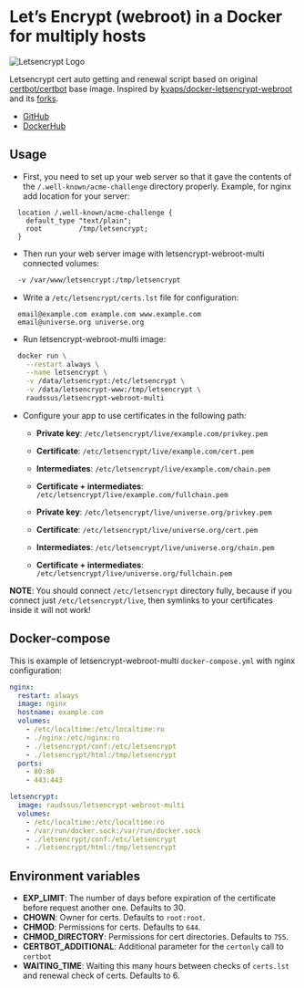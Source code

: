 # Let’s Encrypt (webroot) in a Docker for multiply hosts
![Letsencrypt Logo](https://letsencrypt.org/images/letsencrypt-logo-horizontal.svg)

Letsencrypt cert auto getting and renewal script based on original [certbot/certbot](https://hub.docker.com/r/certbot/certbot/) base image. Inspired by [kvaps/docker-letsencrypt-webroot](https://github.com/kvaps/docker-letsencrypt-webroot) and its [forks](https://github.com/kvaps/docker-letsencrypt-webroot/network).

  - [GitHub](https://github.com/Getty/docker-letsencrypt-webroot)
  - [DockerHub](https://hub.docker.com/r/raudssus/letsencrypt-webroot-multi/)


## Usage

* First, you need to set up your web server so that it gave the contents of the `/.well-known/acme-challenge` directory properly. 
  Example, for nginx add location for your server:
```nginx
  location /.well-known/acme-challenge {
    default_type "text/plain";
    root         /tmp/letsencrypt;
  }
```


* Then run your web server image with letsencrypt-webroot-multi connected volumes:
```bash
  -v /var/www/letsencrypt:/tmp/letsencrypt
```


* Write a `/etc/letsencrypt/certs.lst` file for configuration:
```
  email@example.com example.com www.example.com
  email@universe.org universe.org
```


* Run letsencrypt-webroot-multi image:
```bash
  docker run \
    --restart always \
    --name letsencrypt \
    -v /data/letsencrypt:/etc/letsencrypt \
    -v /data/letsencrypt-www:/tmp/letsencrypt \
    raudssus/letsencrypt-webroot-multi
```


* Configure your app to use certificates in the following path:

  * **Private key**: `/etc/letsencrypt/live/example.com/privkey.pem`
  * **Certificate**: `/etc/letsencrypt/live/example.com/cert.pem`
  * **Intermediates**: `/etc/letsencrypt/live/example.com/chain.pem`
  * **Certificate + intermediates**: `/etc/letsencrypt/live/example.com/fullchain.pem`

  * **Private key**: `/etc/letsencrypt/live/universe.org/privkey.pem`
  * **Certificate**: `/etc/letsencrypt/live/universe.org/cert.pem`
  * **Intermediates**: `/etc/letsencrypt/live/universe.org/chain.pem`
  * **Certificate + intermediates**: `/etc/letsencrypt/live/universe.org/fullchain.pem`

**NOTE**: You should connect `/etc/letsencrypt` directory fully, because if you connect just `/etc/letsencrypt/live`, then symlinks to your certificates inside it will not work!


## Docker-compose

This is example of letsencrypt-webroot-multi `docker-compose.yml` with nginx configuration:

```yaml
nginx:
  restart: always
  image: nginx
  hostname: example.com
  volumes:
    - /etc/localtime:/etc/localtime:ro
    - ./nginx:/etc/nginx:ro
    - ./letsencrypt/conf:/etc/letsencrypt
    - ./letsencrypt/html:/tmp/letsencrypt
  ports:
    - 80:80
    - 443:443

letsencrypt:
  image: raudssus/letsencrypt-webroot-multi
  volumes:
    - /etc/localtime:/etc/localtime:ro
    - /var/run/docker.sock:/var/run/docker.sock
    - ./letsencrypt/conf:/etc/letsencrypt
    - ./letsencrypt/html:/tmp/letsencrypt
```


## Environment variables

* **EXP_LIMIT**: The number of days before expiration of the certificate before request another one. Defaults to 30.
* **CHOWN**: Owner for certs. Defaults to `root:root`.
* **CHMOD**: Permissions for certs. Defaults to `644`.
* **CHMOD_DIRECTORY**: Permissions for cert directories. Defaults to `755`.
* **CERTBOT_ADDITIONAL**: Additional parameter for the `certonly` call to `certbot`
* **WAITING_TIME**: Waiting this many hours between checks of `certs.lst` and renewal check of certs. Defaults to 6.
